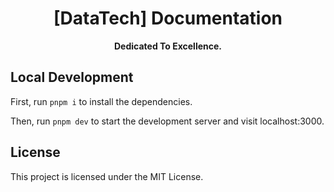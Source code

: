 <h1 align='center'>[DataTech] Documentation</a></h1><p align='center'><b>Dedicated To Excellence.</b></h5>


## Local Development

First, run `pnpm i` to install the dependencies.

Then, run `pnpm dev` to start the development server and visit localhost:3000.

## License

This project is licensed under the MIT License.

